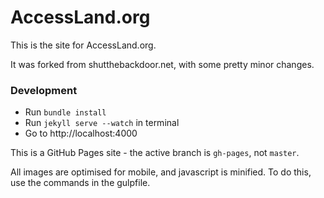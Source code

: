 AccessLand.org
==========================

This is the site for AccessLand.org. 

It was forked from shutthebackdoor.net, with some pretty minor changes.

### Development
- Run `bundle install`
- Run `jekyll serve --watch` in terminal
- Go to http://localhost:4000

This is a GitHub Pages site - the active branch is `gh-pages`, not `master`. 

All images are optimised for mobile, and javascript is minified. To do this, use the commands in the gulpfile. 